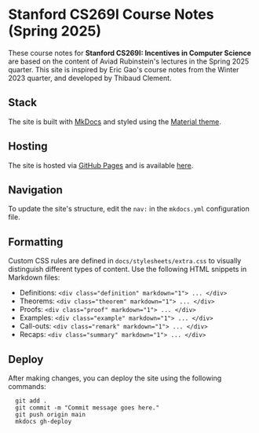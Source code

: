 # Stanford CS269I Course Notes (Spring 2025)

These course notes for **Stanford CS269I: Incentives in Computer Science** are based on the content of Aviad Rubinstein's lectures in the Spring 2025 quarter. This site is inspired by Eric Gao's course notes from the Winter 2023 quarter, and developed by Thibaud Clement.

## Stack

The site is built with [MkDocs](https://www.mkdocs.org/) and styled using the [Material theme](https://github.com/squidfunk/mkdocs-material).

## Hosting

The site is hosted via [GitHub Pages](https://pages.github.com/) and is available [here](https://thibaudclement.github.io/cs269i/).

## Navigation

To update the site's structure, edit the `nav:` in the `mkdocs.yml` configuration file.

## Formatting

Custom CSS rules are defined in `docs/stylesheets/extra.css` to visually distinguish different types of content. Use the following HTML snippets in Markdown files:

- Definitions: `<div class="definition" markdown="1"> ... </div>`
- Theorems: `<div class="theorem" markdown="1"> ... </div>`
- Proofs: `<div class="proof" markdown="1"> ... </div>`
- Examples: `<div class="example" markdown="1"> ... </div>`
- Call-outs: `<div class="remark" markdown="1"> ... </div>`
- Recaps: `<div class="summary" markdown="1"> ... </div>`

## Deploy

After making changes, you can deploy the site using the following commands:

```
  git add .
  git commit -m "Commit message goes here."
  git push origin main
  mkdocs gh-deploy
```